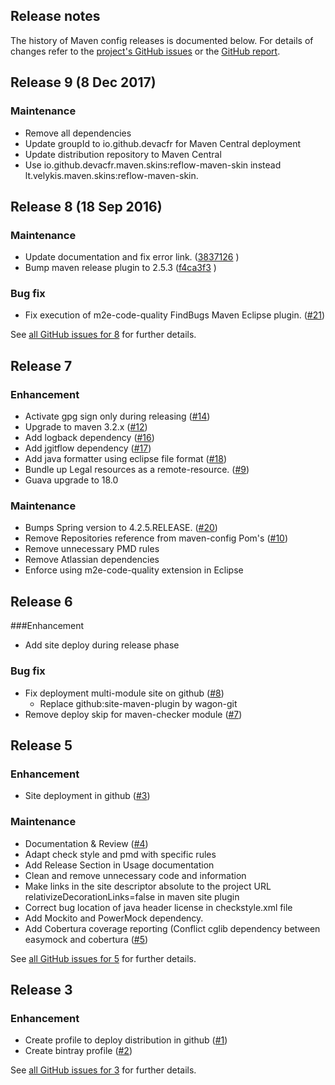## Release notes

The history of Maven config releases is documented below. For details of changes refer to the [project's GitHub issues][maven-config-issues] or the [GitHub report][github-report].

[maven-config-issues]: http://github.com/devacfr/maven-config/issues?state=closed
[github-report]: github-report.html

## Release 9 (8 Dec 2017)

### Maintenance 

- Remove all dependencies
- Update groupId to io.github.devacfr for Maven Central deployment
- Update distribution repository to Maven Central
- Use io.github.devacfr.maven.skins:reflow-maven-skin instead lt.velykis.maven.skins:reflow-maven-skin.


## Release 8 (18 Sep 2016)

### Maintenance 

- Update documentation and fix error link. ([3837126](https://github.com/devacfr/maven-config/commit/38371268a70d0004e38ff08e20b6dc26967af3b3) )
- Bump maven release plugin to 2.5.3 ([f4ca3f3](https://github.com/devacfr/maven-config/commit/f4ca3f379342aec8fe10142704fdb2bfe96c889b) )

### Bug fix

- Fix execution of m2e-code-quality FindBugs Maven Eclipse plugin. ([&#35;21][issue-21])

See [all GitHub issues for 8][maven-config-8] for further details.

[maven-config-8]: https://github.com/devacfr/maven-config/milestone/5?closed=1
[issue-21]: https://github.com/devacfr/maven-config/issues/21

## Release 7

### Enhancement
- Activate gpg sign only during releasing ([&#35;14][issue-14])
- Upgrade to maven 3.2.x ([&#35;12][issue-12])
- Add logback dependency ([&#35;16][issue-16])
- Add jgitflow dependency ([&#35;17][issue-17])
- Add java formatter using eclipse file format ([&#35;18][issue-18])
- Bundle up Legal resources as a remote-resource. ([&#35;9][issue-9])
- Guava upgrade to 18.0


### Maintenance 
- Bumps Spring version to 4.2.5.RELEASE. ([&#35;20][issue-20])
- Remove Repositories reference from maven-config Pom's ([&#35;10][issue-10])
- Remove unnecessary PMD rules
- Remove Atlassian dependencies
- Enforce using m2e-code-quality extension in Eclipse



[issue-9]: https://github.com/devacfr/maven-config/issues/9
[issue-10]: https://github.com/devacfr/maven-config/issues/10
[issue-12]: https://github.com/devacfr/maven-config/issues/12
[issue-14]: https://github.com/devacfr/maven-config/issues/14
[issue-16]: https://github.com/devacfr/maven-config/issues/16
[issue-17]: https://github.com/devacfr/maven-config/issues/17
[issue-18]: https://github.com/devacfr/maven-config/issues/18
[issue-20]: https://github.com/devacfr/maven-config/issues/20

## Release 6

###Enhancement
- Add site deploy during release phase

### Bug fix
- Fix deployment multi-module site on github ([&#35;8][issue-8])
	- Replace github:site-maven-plugin by wagon-git
- Remove deploy skip for maven-checker module ([&#35;7][issue-7])

[issue-7]: https://github.com/devacfr/maven-config/issues/7
[issue-8]: https://github.com/devacfr/maven-config/issues/8

## Release 5

### Enhancement
- Site deployment in github ([&#35;3][issue-3])

### Maintenance
- Documentation & Review ([&#35;4][issue-4])
- Adapt check style and pmd with specific rules
- Add Release Section in Usage documentation
- Clean and remove unnecessary code and information
- Make links in the site descriptor absolute to the project URL relativizeDecorationLinks=false in maven site plugin
- Correct bug location of java header license in checkstyle.xml file
- Add Mockito and PowerMock dependency.
- Add Cobertura coverage reporting (Conflict cglib dependency between easymock and cobertura ([&#35;5][issue-5])

See [all GitHub issues for 5][maven-config-5] for further details.

[issue-3]: https://github.com/devacfr/maven-config/issues/3
[issue-4]: https://github.com/devacfr/maven-config/issues/4
[issue-5]: https://github.com/devacfr/maven-config/issues/5

[maven-config-5]: https://github.com/devacfr/maven-config/issues?q=milestone%3A5+is%3Aclosed


## Release 3

### Enhancement
- Create profile to deploy distribution in github ([&#35;1][issue-1])
- Create bintray profile ([&#35;2][issue-2])

See [all GitHub issues for 3][maven-config-3] for further details.

[issue-1]: https://github.com/devacfr/maven-config/issues/1
[issue-2]: https://github.com/devacfr/maven-config/issues/2

[maven-config-3]: https://github.com/devacfr/maven-config/issues?q=milestone%3A3+is%3Aclosed
